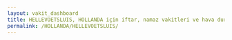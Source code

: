 ```yaml
---
layout: vakit_dashboard
title: HELLEVOETSLUIS, HOLLANDA için iftar, namaz vakitleri ve hava durumu - ilçe/eyalet seç
permalink: /HOLLANDA/HELLEVOETSLUIS/
---
```


<script type="text/javascript">
  var GLOBAL_COUNTRY = 'HOLLANDA';
  var GLOBAL_CITY = 'HELLEVOETSLUIS';
  var GLOBAL_STATE = '';
  var lat = 72;
  var lon = 21;
</script>
